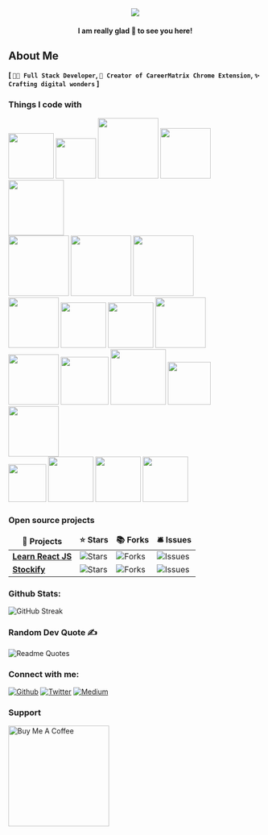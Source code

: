 <div align="center">
  <img src="https://github.com/Maran1947/Maran1947/assets/69248165/5c8cff49-9816-433b-91e8-20638b4bf0ea"/>
</div> 
  
<h4 align="center">I am really glad 🤗 to see you here!</h4>

<!--
<img src="https://emojis.slackmojis.com/emojis/images/1531849430/4246/blob-sunglasses.gif?1531849430" width="30"/> 
-->

## About Me 
__[ `👨‍💻 Full Stack Developer`, `🎯 Creator of CareerMatrix Chrome Extension`, `✨ Crafting digital wonders` ]__
 
<h3>Things I code with</h3>
<p align="left">  
  <img width="90px"  src="https://readme-components.vercel.app/api?component=logo&fill=black&logo=html5&svgfill=f6df1c">
  <img width="80px"  src="https://readme-components.vercel.app/api?component=logo&fill=black&logo=CSS3&svgfill=028dd1">
  <img width="120px"  src="https://readme-components.vercel.app/api?component=logo&fill=black&logo=tailwindcss&svgfill=659b60">
  <img width="100px"  src="https://readme-components.vercel.app/api?component=logo&fill=black&logo=bootstrap&svgfill=659b60">
  <img width="110px"  src="https://readme-components.vercel.app/api?component=logo&fill=black&logo=material-UI&svgfill=659b60">
  <br/>
  <img width="120px"  src="https://readme-components.vercel.app/api?component=logo&fill=black&logo=javascript&svgfill=f6df1c">
  <img width="120px"  src="https://readme-components.vercel.app/api?component=logo&fill=black&logo=typescript&svgfill=2d79c7">
    <img width="120px"  src="https://readme-components.vercel.app/api?component=logo&fill=black&logo=cplusplus&svgfill=028dd1">
  <br/>
  <img width="100px"  src="https://readme-components.vercel.app/api?component=logo&fill=black&logo=webpack&svgfill=8ed5fa">
  <img width="90px"  src="https://readme-components.vercel.app/api?component=logo&fill=black&logo=react&animation=spin&svgfill=15d8fe">  
  <img width="90px"  src="https://readme-components.vercel.app/api?component=logo&fill=black&logo=redux&animation=spin&svgfill=15d8fe">  
  <img width="100px"  src="https://readme-components.vercel.app/api?component=logo&fill=black&logo=next.js&animation=spin&svgfill=15d8fe">  
  <br/>
  <img width="100px"  src="https://readme-components.vercel.app/api?component=logo&fill=black&logo=node.js&svgfill=659b60">
  <img width="95px"  src="https://readme-components.vercel.app/api?component=logo&fill=black&logo=mongodb&svgfill=659b60">
  <img width="110px"  src="https://readme-components.vercel.app/api?component=logo&fill=black&logo=postgresql&svgfill=659b60">
  <img width="85px"  src="https://readme-components.vercel.app/api?component=logo&fill=black&logo=mysql&svgfill=f29221">
  <img width="100px"  src="https://readme-components.vercel.app/api?component=logo&fill=black&logo=firebase&svgfill=ffcd33">
  <br/>
  <img width="75px"  src="https://readme-components.vercel.app/api?component=logo&fill=black&logo=git&svgfill=f44d27">
   <img width="90px"  src="https://readme-components.vercel.app/api?component=logo&fill=black&logo=kotlin&svgfill=a236f7">
  <img width="90px"  src="https://readme-components.vercel.app/api?component=logo&fill=black&logo=android&svgfill=3ddd85">
   <img width="90px"  src="https://readme-components.vercel.app/api?component=logo&fill=black&logo=figma&svgfill=5551ff">
</p>

<h3>Open source projects</h3>
<table>
  <thead align="center">
    <tr border: none;>
      <td><b>🎁 Projects</b></td>
      <td><b>⭐ Stars</b></td>
      <td><b>📚 Forks</b></td>
      <td><b>🛎 Issues</b></td>
    </tr>
  </thead>
  <tbody>
    <tr>
      <td><a href="https://github.com/maran1947/learn_react_js"><b>Learn React JS</b></a></td>
      <td><img alt="Stars" src="https://img.shields.io/github/stars/maran1947/learn_react_js?style=flat-square&labelColor=343b41"/></td>
      <td><img alt="Forks" src="https://img.shields.io/github/forks/maran1947/learn_react_js?style=flat-square&labelColor=343b41"/></td>
      <td><img alt="Issues" src="https://img.shields.io/github/issues/maran1947/learn_react_js?style=flat-square&labelColor=343b41"/></td>
<!--       <td><img alt="Pull Requests" src="https://img.shields.io/github/issues-pr/maran1947/learn_react_js?style=flat-square&labelColor=343b41"/></td> -->
<!--       <td><img alt="Pull Requests" src="https://img.shields.io/github/contributors/maran1947/learn_react_js?style=flat-square&labelColor=343b41"/></td> -->
    </tr>
    <tr>
      <td><a href="https://github.com/Maran1947/Stockify"><b>Stockify</b></a></td>
      <td><img alt="Stars" src="https://img.shields.io/github/stars/maran1947/stockify?style=flat-square&labelColor=343b41"/></td>
      <td><img alt="Forks" src="https://img.shields.io/github/forks/maran1947/stockify?style=flat-square&labelColor=343b41"/></td>
      <td><img alt="Issues" src="https://img.shields.io/github/issues/maran1947/stockify?style=flat-square&labelColor=343b41"/></td>
<!--       <td><img alt="Pull Requests" src="https://img.shields.io/github/issues-pr/maran1947/stockify?style=flat-square&labelColor=343b41"/></td> -->
<!--       <td><img alt="Pull Requests" src="https://img.shields.io/github/contributors/maran1947/Stockify?style=flat-square&labelColor=343b41"/></td> -->
    </tr>
  </tbody>
</table>

### Github Stats:
![GitHub Streak](https://github-readme-streak-stats.herokuapp.com?user=maran1947&theme=blueberry&date_format=M%20j%5B%2C%20Y%5D)
<!-- 
(![](https://komarev.com/ghpvc/?username=maran1947))  
<p>&nbsp;<img align="center" src="https://github-readme-stats.vercel.app/api?username=maran1947&show_icons=true&locale=en&theme=gotham" alt="maran1947" /></p>
-->

### Random Dev Quote ✍
![Readme Quotes](https://quotes-github-readme.vercel.app/api?type=horizontal&theme=algolia)

### Connect with me:
<p>
 <a href="https://github.com/maran1947" target="_blank"><img alt="Github" src="https://img.shields.io/badge/GitHub-%2312100E.svg?&style=for-the-badge&logo=Github&logoColor=white" /></a> 
 <a href="https://twitter.com/maran_1947" target="_blank"><img alt="Twitter" src="https://img.shields.io/badge/twitter-%231DA1F2.svg?&style=for-the-badge&logo=twitter&logoColor=white" /></a> 
 <a href="https://medium.com/@abhishekmaran" target="_blank"><img alt="Medium" src="https://img.shields.io/badge/medium-%2312100E.svg?&style=for-the-badge&logo=medium&logoColor=white" /></a>
</p>

### Support
 <!-- <a href="https://www.buymeacoffee.com/abhishekmaran" target="_blank"><img src="https://cdn.buymeacoffee.com/buttons/default-orange.png" alt="Buy Me A Coffee" height="41" width="174"></a> -->
 <p align="left">
  <a href="https://www.buymeacoffee.com/abhishekmaran" target="_blank">
    <img src="https://cdn.buymeacoffee.com/buttons/v2/default-red.png" alt="Buy Me A Coffee" width="200">
  </a>
</p>
